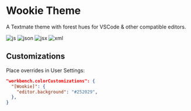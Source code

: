 # Wookie Theme

A Textmate theme with forest hues for VSCode & other compatible editors.

![js](https://user-images.githubusercontent.com/1571667/29008311-742c2544-7ac9-11e7-9838-3b3ad6672a5b.png)
![json](https://user-images.githubusercontent.com/1571667/29008312-74313fb6-7ac9-11e7-965d-4a97adcadc1b.png)
![jsx](https://user-images.githubusercontent.com/1571667/29008313-74368aa2-7ac9-11e7-9a14-2d77bfdfbf1b.png)
![xml](https://user-images.githubusercontent.com/1571667/29008314-743bdc1e-7ac9-11e7-97f7-9ae5188b8ab9.png)

## Customizations

Place overrides in User Settings:

```json
"workbench.colorCustomizations": {
  "[Wookie]": {
    "editor.background": "#252029",
  },
}
```
